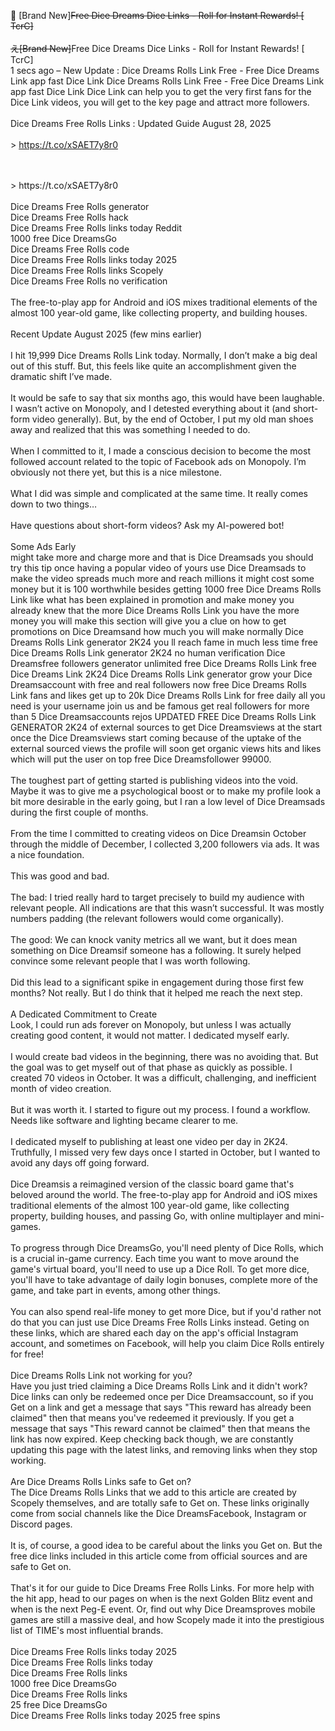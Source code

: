 💎 [Brand New]~~Free Dice Dreams Dice Links - Roll for Instant Rewards! [ TcrC]
<br>
<br>え[Brand New]~~Free Dice Dreams Dice Links - Roll for Instant Rewards! [ TcrC]​
<br>1 secs ago – New Update : Dice Dreams Rolls Link Free - Free Dice Dreams Link app fast Dice Link Dice Dreams Rolls Link Free - Free Dice Dreams Link app fast Dice Link Dice Link can help you to get the very first fans for the Dice Link videos, you will get to the key page and attract more followers.
<br>
<br>Dice Dreams Free Rolls Links : Updated Guide August 28, 2025​
<br>
<br>>  https://t.co/xSAET7y8r0

<br>
<br>>  https://t.co/xSAET7y8r0

<br>
<br>Dice Dreams Free Rolls generator
<br>Dice Dreams Free Rolls hack
<br>Dice Dreams Free Rolls links today Reddit
<br>1000 free Dice DreamsGo
<br>Dice Dreams Free Rolls code
<br>Dice Dreams Free Rolls links today 2025
<br>Dice Dreams Free Rolls links Scopely
<br>Dice Dreams Free Rolls no verification
<br>
<br>The free-to-play app for Android and iOS mixes traditional elements of the almost 100 year-old game, like collecting property, and building houses.
<br>
<br>Recent Update August 2025 (few mins earlier)​
<br>
<br>I hit 19,999 Dice Dreams Rolls Link today. Normally, I don’t make a big deal out of this stuff. But, this feels like quite an accomplishment given the dramatic shift I’ve made.
<br>
<br>It would be safe to say that six months ago, this would have been laughable. I wasn’t active on Monopoly, and I detested everything about it (and short-form video generally). But, by the end of October, I put my old man shoes away and realized that this was something I needed to do.
<br>
<br>When I committed to it, I made a conscious decision to become the most followed account related to the topic of Facebook ads on Monopoly. I’m obviously not there yet, but this is a nice milestone.
<br>
<br>What I did was simple and complicated at the same time. It really comes down to two things…
<br>
<br>Have questions about short-form videos? Ask my AI-powered bot!
<br>
<br>Some Ads Early​
<br>might take more and charge more and that is Dice Dreamsads you should try this tip once having a popular video of yours use Dice Dreamsads to make the video spreads much more and reach millions it might cost some money but it is 100 worthwhile besides getting 1000 free Dice Dreams Rolls Link like what has been explained in promotion and make money you already knew that the more Dice Dreams Rolls Link you have the more money you will make this section will give you a clue on how to get promotions on Dice Dreamsand how much you will make normally Dice Dreams Rolls Link generator 2K24 you ll reach fame in much less time free Dice Dreams Rolls Link generator 2K24 no human verification Dice Dreamsfree followers generator unlimited free Dice Dreams Rolls Link free Dice Dreams Link 2K24 Dice Dreams Rolls Link generator grow your Dice Dreamsaccount with free and real followers now free Dice Dreams Rolls Link fans and likes get up to 20k Dice Dreams Rolls Link for free daily all you need is your username join us and be famous get real followers for more than 5 Dice Dreamsaccounts rejos UPDATED FREE Dice Dreams Rolls Link GENERATOR 2K24 of external sources to get Dice Dreamsviews at the start once the Dice Dreamsviews start coming because of the uptake of the external sourced views the profile will soon get organic views hits and likes which will put the user on top free Dice Dreamsfollower 99000.
<br>
<br>The toughest part of getting started is publishing videos into the void. Maybe it was to give me a psychological boost or to make my profile look a bit more desirable in the early going, but I ran a low level of Dice Dreamsads during the first couple of months.
<br>
<br>From the time I committed to creating videos on Dice Dreamsin October through the middle of December, I collected 3,200 followers via ads. It was a nice foundation.
<br>
<br>This was good and bad.
<br>
<br>The bad: I tried really hard to target precisely to build my audience with relevant people. All indications are that this wasn’t successful. It was mostly numbers padding (the relevant followers would come organically).
<br>
<br>The good: We can knock vanity metrics all we want, but it does mean something on Dice Dreamsif someone has a following. It surely helped convince some relevant people that I was worth following.
<br>
<br>Did this lead to a significant spike in engagement during those first few months? Not really. But I do think that it helped me reach the next step.
<br>
<br>A Dedicated Commitment to Create​
<br>Look, I could run ads forever on Monopoly, but unless I was actually creating good content, it would not matter. I dedicated myself early.
<br>
<br>I would create bad videos in the beginning, there was no avoiding that. But the goal was to get myself out of that phase as quickly as possible. I created 70 videos in October. It was a difficult, challenging, and inefficient month of video creation.
<br>
<br>But it was worth it. I started to figure out my process. I found a workflow. Needs like software and lighting became clearer to me.
<br>
<br>I dedicated myself to publishing at least one video per day in 2K24. Truthfully, I missed very few days once I started in October, but I wanted to avoid any days off going forward.
<br>
<br>Dice Dreamsis a reimagined version of the classic board game that's beloved around the world. The free-to-play app for Android and iOS mixes traditional elements of the almost 100 year-old game, like collecting property, building houses, and passing Go, with online multiplayer and mini-games.
<br>
<br>To progress through Dice DreamsGo, you'll need plenty of Dice Rolls, which is a crucial in-game currency. Each time you want to move around the game's virtual board, you'll need to use up a Dice Roll. To get more dice, you'll have to take advantage of daily login bonuses, complete more of the game, and take part in events, among other things.
<br>
<br>You can also spend real-life money to get more Dice, but if you'd rather not do that you can just use Dice Dreams Free Rolls Links instead. Geting on these links, which are shared each day on the app's official Instagram account, and sometimes on Facebook, will help you claim Dice Rolls entirely for free!
<br>
<br>Dice Dreams Rolls Link not working for you?​
<br>Have you just tried claiming a Dice Dreams Rolls Link and it didn't work? Dice links can only be redeemed once per Dice Dreamsaccount, so if you Get on a link and get a message that says "This reward has already been claimed" then that means you've redeemed it previously. If you get a message that says "This reward cannot be claimed" then that means the link has now expired. Keep checking back though, we are constantly updating this page with the latest links, and removing links when they stop working.
<br>
<br>Are Dice Dreams Rolls Links safe to Get on?​
<br>The Dice Dreams Rolls Links that we add to this article are created by Scopely themselves, and are totally safe to Get on. These links originally come from social channels like the Dice DreamsFacebook, Instagram or Discord pages.
<br>
<br>It is, of course, a good idea to be careful about the links you Get on. But the free dice links included in this article come from official sources and are safe to Get on.
<br>
<br>That's it for our guide to Dice Dreams Free Rolls Links. For more help with the hit app, head to our pages on when is the next Golden Blitz event and when is the next Peg-E event. Or, find out why Dice Dreamsproves mobile games are still a massive deal, and how Scopely made it into the prestigious list of TIME's most influential brands.
<br>
<br>Dice Dreams Free Rolls links today 2025
<br>Dice Dreams Free Rolls links today
<br>Dice Dreams Free Rolls links
<br>1000 free Dice DreamsGo
<br>Dice Dreams Free Rolls links
<br>25 free Dice DreamsGo
<br>Dice Dreams Free Rolls links today 2025 free spins
<br>
